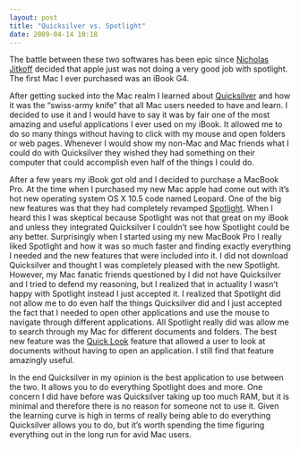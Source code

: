 ```yaml
---
layout: post
title: "Quicksilver vs. Spotlight"
date: 2009-04-14 10:18
---
```


The battle between these two softwares has been epic since [Nicholas
Jitkoff][] decided that apple just was not doing a very good job with
spotlight. The first Mac I ever purchased was an iBook G4.

After getting sucked into the Mac realm I learned about [Quicksilver][]
and how it was the “swiss-army knife” that all Mac users needed to have
and learn. I decided to use it and I would have to say it was by fair
one of the most amazing and useful applications I ever used on my iBook.
It allowed me to do so many things without having to click with my mouse
and open folders or web pages. Whenever I would show my non-Mac and Mac
friends what I could do with Quicksilver they wished they had something
on their computer that could accomplish even half of the things I could
do.

After a few years my iBook got old and I decided to purchase a MacBook
Pro. At the time when I purchased my new Mac apple had come out with
it’s hot new operating system OS X 10.5 code named Leopard. One of the
big new features was that they had completely revamped [Spotlight][].
When I heard this I was skeptical because Spotlight was not that great
on my iBook and unless they integrated Quicksilver I couldn’t see how
Spotlight could be any better. Surprisingly when I started using my new
MacBook Pro I really liked Spotlight and how it was so much faster and
finding exactly everything I needed and the new features that were
included into it. I did not download Quicksilver and thought I was
completely pleased with the new Spotlight. However, my Mac fanatic
friends questioned by I did not have Quicksilver and I tried to defend
my reasoning, but I realized that in actuality I wasn’t happy with
Spotlight instead I just accepted it. I realized that Spotlight did not
allow me to do even half the things Quicksilver did and I just accepted
the fact that I needed to open other applications and use the mouse to
navigate through different applications. All Spotlight really did was
allow me to search through my Mac for different documents and folders.
The best new feature was the [Quick Look][] feature that allowed a user
to look at documents without having to open an application. I still find
that feature amazingly useful.

In the end Quicksilver in my opinion is the best application to use
between the two. It allows you to do everything Spotlight does and more.
One concern I did have before was Quicksilver taking up too much RAM,
but it is minimal and therefore there is no reason for someone not to
use it. Given the learning curve is high in terms of really being able
to do everything Quicksilver allows you to do, but it’s worth spending
the time figuring everything out in the long run for avid Mac users.

  [Nicholas Jitkoff]: http://www.blacktree.com/
  [Quicksilver]: http://blacktree.com/?quicksilver
  [Spotlight]: http://www.apple.com/macosx/features/300.html#spotlight
  [Quick Look]: http://www.apple.com/macosx/features/quicklook.html
